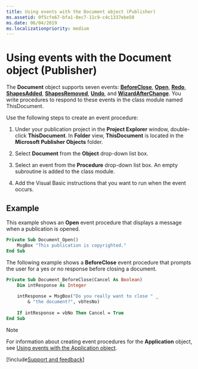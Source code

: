 ```yaml
---
title: Using events with the Document object (Publisher)
ms.assetid: 0f5cfe67-bfa1-0ec7-11c9-c4c1337ebe50
ms.date: 06/04/2019
ms.localizationpriority: medium
---
```



# Using events with the Document object (Publisher)

The **Document** object supports seven events: **[BeforeClose](../../api/Publisher.Document.BeforeClose.md)**, **[Open](../../api/Publisher.Document.Open.md)**, **[Redo](../../api/Publisher.Document.Redo(even).md)**, **[ShapesAdded](../../api/Publisher.Document.ShapesAdded.md)**, **[ShapesRemoved](../../api/Publisher.Document.ShapesRemoved.md)**, **[Undo](../../api/Publisher.Document.Undo(even).md)**, and **[WizardAfterChange](../../api/Publisher.Document.WizardAfterChange.md)**. You write procedures to respond to these events in the class module named ThisDocument. 

Use the following steps to create an event procedure:

1. Under your publication project in the **Project Explorer** window, double-click **ThisDocument**. In **Folder** view, **ThisDocument** is located in the **Microsoft Publisher Objects** folder.
    
2. Select **Document** from the **Object** drop-down list box.
    
3. Select an event from the **Procedure** drop-down list box. An empty subroutine is added to the class module.
    
4. Add the Visual Basic instructions that you want to run when the event occurs.
    

## Example

This example shows an **Open** event procedure that displays a message when a publication is opened.

```vb
Private Sub Document_Open() 
    MsgBox "This publication is copyrighted." 
End Sub
```

The following example shows a **BeforeClose** event procedure that prompts the user for a yes or no response before closing a document.

```vb
Private Sub Document_BeforeClose(Cancel As Boolean) 
    Dim intResponse As Integer 
 
    intResponse = MsgBox("Do you really want to close " _ 
        & "the document?", vbYesNo) 
 
    If intResponse = vbNo Then Cancel = True 
End Sub
```


> [!NOTE] 
> For information about creating event procedures for the **Application** object, see [Using events with the Application object](using-events-with-the-application-object-publisher.md).



[!include[Support and feedback](~/includes/feedback-boilerplate.md)]